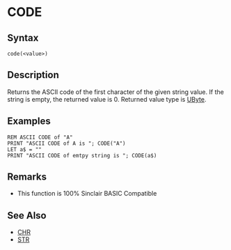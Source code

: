 # CODE

## Syntax


```
code(<value>)
```

## Description

Returns the ASCII code of the first character of the given string value.
If the string is empty, the returned value is 0.
Returned value type is [UByte](types.md#UByte).

## Examples

```
REM ASCII CODE of "A"
PRINT "ASCII CODE of A is "; CODE("A")
LET a$ = ""
PRINT "ASCII CODE of emtpy string is "; CODE(a$)
```

## Remarks

* This function is 100% Sinclair BASIC Compatible

## See Also

* [CHR](chr.md)
* [STR](str.md)

